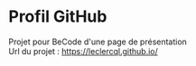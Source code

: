 # Profil GitHub
Projet pour BeCode d'une page de présentation  
Url du projet : https://leclercql.github.io/
